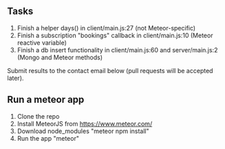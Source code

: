 ## Tasks

1. Finish a helper days() in client/main.js:27 (not Meteor-specific)
2. Finish a subscription "bookings" callback in client/main.js:10 (Meteor reactive variable)
3. Finish a db insert functionality in client/main.js:60 and server/main.js:2 (Mongo and Meteor methods)

Submit results to the contact email below (pull requests will be accepted later).

## Run a meteor app

1. Clone the repo
2. Install MeteorJS from https://www.meteor.com/
3. Download node_modules "meteor npm install"
4. Run the app "meteor"


